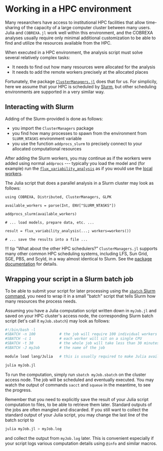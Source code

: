 
# Working in a HPC environment

Many researchers have access to institutional HPC facilities that allow
time-sharing of the capacity of a large computer cluster between many users.
Julia and `COBREXA.jl` work well within this environment, and the COBREXA
analyses usually require only minimal additional customization to be able to
find and utilize the resources available from the HPC.

When executed in a HPC environment, the analysis script must solve several relatively complex tasks:

- It needs to find out how many resources were allocated for the analysis
- It needs to add the remote workers precisely at the allocated places

Fortunately, the package
[`ClusterManagers.jl`](https://github.com/JuliaParallel/ClusterManagers.jl)
does that for us. For simplicily, here we assume that your HPC is scheduled by
[Slurm](https://slurm.schedmd.com/), but other scheduling environments are
supported in a very similar way.

## Interacting with Slurm

Adding of the Slurm-provided is done as follows:
- you import the `ClusterManagers` package
- you find how many processes to spawn from the environment from `SLURM_NTASKS`
  environment variable
- you use the function `addprocs_slurm` to precisely connect to your allocated
  computational resources

After adding the Slurm workers, you may continue as if the workers were added
using normal `addprocs` --- typically you load the model and (for example) run
the [`flux_variability_analysis`](@ref) as if you would use the [local
workers](2_parallel.md).

The Julia script that does a parallel analysis in a Slurm cluster may look as follows:

```
using COBREXA, Distributed, ClusterManagers, GLPK

available_workers = parse(Int, ENV["SLURM_NTASKS"])

addprocs_slurm(available_workers)

# ... load models, prepare data, etc. ...

result = flux_variability_analysis(...; workers=workers())

# ... save the results into a file ...
```

!!! tip "What about the other HPC schedulers?"
    `ClusterManagers.jl` supports many other common HPC scheduling systems,
    including LFS, Sun Grid, SGE, PBS, and Scyld, in a way almost identical to
    Slurm. See the
    [package documentation](https://github.com/JuliaParallel/ClusterManagers.jl/blob/master/README.md)
    for details.

## Wrapping your script in a Slurm batch job

To be able to submit your script for later processing using the [`sbatch` Slurm
command](https://slurm.schedmd.com/sbatch.html), you need to wrap it in a small
"batch" script that tells Slurm how many resources the process needs.

Assuming you have a Julia computation script written down in `myJob.jl` and
saved on your HPC cluster's access node, the corresponding Slurm batch script
(let's call it `myJob.sbatch`) may look as follows:

```sh
#!/bin/bash -l
#SBATCH -n 100           # the job will require 100 individual workers
#SBATCH -c 1             # each worker will sit on a single CPU
#SBATCH -t 30            # the whole job will take less than 30 minutes
#SBATCH -J myJob         # the name of the job

module load lang/Julia   # this is usually required to make Julia available to your job

julia myJob.jl
```

To run the computation, simply run `sbatch myJob.sbatch` on the cluster access
node.  The job will be scheduled and eventually executed. You may watch the
output of commands `sacct` and `squeue` in the meantime, to see the progress.

Remember that you need to explicitly save the result of your Julia script
computation to files, to be able to retrieve them later. Standard outputs of
the jobs are often mangled and discarded. If you still want to collect the
standard output of your Julia script, you may change the last line of the batch
script to

```sh
julia myJob.jl > myJob.log
```

and collect the output from `myJob.log` later. This is convenient especially if
your script logs various computation details using `@info` and similar macros.
